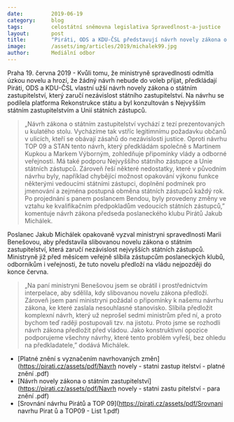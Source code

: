 ```yaml
---
date:         2019-06-19
category:     blog
tags:         celostátní sněmovna legislativa Spravedlnost-a-justice
layout:       post
title:        "Piráti, ODS a KDU-ČSL představují návrh novely zákona o státním zastupitelství"
image:        /assets/img/articles/2019/michalek99.jpg
author:       Mediální odbor
---
```



Praha 19. června 2019 - Kvůli tomu, že ministryně spravedlnosti odmítla úzkou novelu a hrozí, že žádný návrh nebude do voleb přijat, předkládají Piráti, ODS a KDU-ČSL vlastní užší návrh novely zákona o státním zastupitelství, který zaručí nezávislost státního zastupitelství. Na návrhu se podílela platforma Rekonstrukce státu a byl konzultován s Nejvyšším státním zastupitelstvím a Unií státních zástupců. 

> „Návrh zákona o státním zastupitelství vychází z tezí prezentovaných u kulatého stolu. Vycházíme tak vstříc legitimnímu požadavku občanů v ulicích, kteří se obávají zásahů do nezávislosti justice. Oproti návrhu TOP 09 a STAN tento návrh, který předkládám společně s Martinem Kupkou a Markem Výborným, zohledňuje připomínky vlády a odborné veřejnosti. Má také podporu Nejvyššího státního zástupce a Unie státních zástupců. Zároveň řeší některé nedostatky, které v původním návrhu byly, například chybějící možnost opakování výkonu funkce některými vedoucími státními zástupci, doplnění podmínek pro jmenování a zejména postupná obměna státních zástupců každý rok. Po projednání s panem poslancem Bendou, byly provedeny změny ve vztahu ke kvalifikačním předpokladům vedoucích státních zástupců,” komentuje návrh zákona předseda poslaneckého klubu Pirátů Jakub Michálek.

Poslanec Jakub Michálek opakovaně vyzval ministryni spravedlnosti Marii Benešovou, aby představila slibovanou novelu zákona o státním zastupitelství, která zaručí nezávislost nejvyšších státních zástupců. Ministryně již před měsícem veřejně slíbila zástupcům poslaneckých klubů, odborníkům i veřejnosti, že tuto novelu předloží na vládu nejpozději do konce června. 

> „Na paní ministryni Benešovou jsem se obrátil i prostřednictvím interpelace, aby sdělila, kdy slibovanou novelu zákona předloží. Zároveň jsem paní ministryni požádal o připomínky k našemu návrhu zákona, ke které zaslala nesouhlasné stanovisko. Slíbila předložit komplexní návrh, který už neprošel sedmi ministrům před ní, a proto bychom teď raději postupovali tzv. na jistotu. Proto jsme se rozhodli návrh zákona předložit před vládou. Jako konstruktivní opozice podporujeme všechny návrhy, které tento problém vyřeší, bez ohledu na předkladatele,” dodává Michálek.



* [Platné znění s vyznačením navrhovaných změn](https://pirati.cz/assets/pdf/Navrh novely - statni zastup itelství - platné znění .pdf)
* [Návrh novely zákona o státním zastupitelství](https://pirati.cz/assets/pdf/Navrh novely - statni zastu pitelství - para znění .pdf)
* [Srovnání návrhu Pirátů a TOP 09](https://pirati.cz/assets/pdf/Srovnani navrhu Pirat ů a TOP09 - List 1.pdf)
